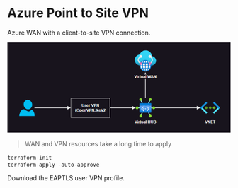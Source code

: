 # Azure Point to Site VPN

Azure WAN with a client-to-site VPN connection.

<img src=".docs/wan.png" width=600 />

> WAN and VPN resources take a long time to apply

```
terraform init
terraform apply -auto-approve
```

Download the EAPTLS user VPN profile.

